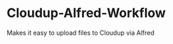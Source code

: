 Cloudup-Alfred-Workflow
=======================

Makes it easy to upload files to Cloudup via Alfred
